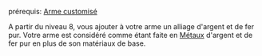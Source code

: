 prérequis: [Arme customisé](Arme%20customisé.md)

A partir du niveau 8, vous ajouter à votre arme un alliage d'argent et de fer pur.
Votre arme est considéré comme étant faite en [Métaux](../../../../../../4.%20Equipement%20et%20items/Equipement%20personel/amélioration%20d'équipement.md#Métaux) d'argent et de fer pur en plus de son matériaux de base.